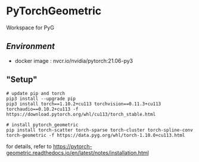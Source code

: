 # PyTorchGeometric

Workspace for PyG

## *Environment*
- docker image : nvcr.io/nvidia/pytorch:21.06-py3

## "Setup"

```shell
# update pip and torch
pip3 install --upgrade pip
pip3 install torch==1.10.2+cu113 torchvision==0.11.3+cu113 torchaudio==0.10.2+cu113 -f https://download.pytorch.org/whl/cu113/torch_stable.html

# install pytorch_geometric
pip install torch-scatter torch-sparse torch-cluster torch-spline-conv torch-geometric -f https://data.pyg.org/whl/torch-1.10.0+cu113.html
```

for details, refer to https://pytorch-geometric.readthedocs.io/en/latest/notes/installation.html
